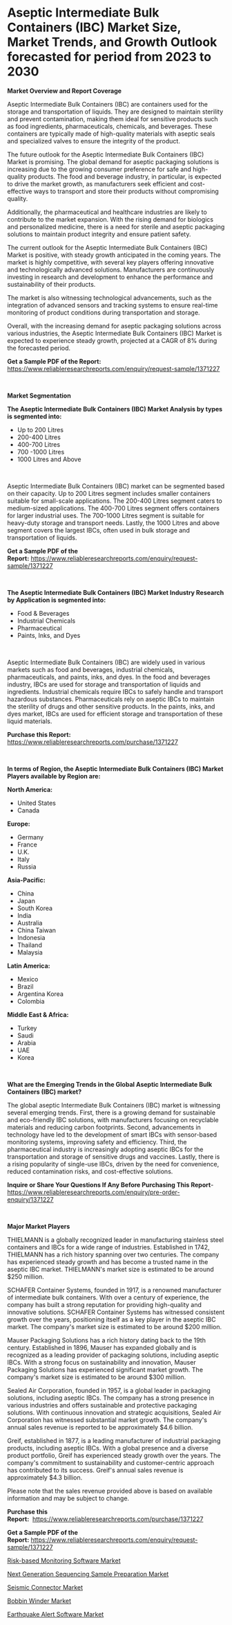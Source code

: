 <p><h1>Aseptic Intermediate Bulk Containers (IBC) Market Size, Market Trends, and Growth Outlook forecasted for period from 2023 to 2030</h1></p><p><strong>Market Overview and Report Coverage</strong></p>
<p><p>Aseptic Intermediate Bulk Containers (IBC) are containers used for the storage and transportation of liquids. They are designed to maintain sterility and prevent contamination, making them ideal for sensitive products such as food ingredients, pharmaceuticals, chemicals, and beverages. These containers are typically made of high-quality materials with aseptic seals and specialized valves to ensure the integrity of the product.</p><p>The future outlook for the Aseptic Intermediate Bulk Containers (IBC) Market is promising. The global demand for aseptic packaging solutions is increasing due to the growing consumer preference for safe and high-quality products. The food and beverage industry, in particular, is expected to drive the market growth, as manufacturers seek efficient and cost-effective ways to transport and store their products without compromising quality.</p><p>Additionally, the pharmaceutical and healthcare industries are likely to contribute to the market expansion. With the rising demand for biologics and personalized medicine, there is a need for sterile and aseptic packaging solutions to maintain product integrity and ensure patient safety.</p><p>The current outlook for the Aseptic Intermediate Bulk Containers (IBC) Market is positive, with steady growth anticipated in the coming years. The market is highly competitive, with several key players offering innovative and technologically advanced solutions. Manufacturers are continuously investing in research and development to enhance the performance and sustainability of their products.</p><p>The market is also witnessing technological advancements, such as the integration of advanced sensors and tracking systems to ensure real-time monitoring of product conditions during transportation and storage.</p><p>Overall, with the increasing demand for aseptic packaging solutions across various industries, the Aseptic Intermediate Bulk Containers (IBC) Market is expected to experience steady growth, projected at a CAGR of 8% during the forecasted period.</p></p>
<p><strong>Get a Sample PDF of the Report:</strong> <a href="https://www.reliableresearchreports.com/enquiry/request-sample/1371227">https://www.reliableresearchreports.com/enquiry/request-sample/1371227</a></p>
<p>&nbsp;</p>
<p><strong>Market Segmentation</strong></p>
<p><strong>The Aseptic Intermediate Bulk Containers (IBC) Market Analysis by types is segmented into:</strong></p>
<p><ul><li>Up to 200 Litres</li><li>200-400 Litres</li><li>400-700 Litres</li><li>700 -1000 Litres</li><li>1000 Litres and Above</li></ul></p>
<p>&nbsp;</p>
<p><p>Aseptic Intermediate Bulk Containers (IBC) market can be segmented based on their capacity. Up to 200 Litres segment includes smaller containers suitable for small-scale applications. The 200-400 Litres segment caters to medium-sized applications. The 400-700 Litres segment offers containers for larger industrial uses. The 700-1000 Litres segment is suitable for heavy-duty storage and transport needs. Lastly, the 1000 Litres and above segment covers the largest IBCs, often used in bulk storage and transportation of liquids.</p></p>
<p><strong>Get a Sample PDF of the Report:</strong>&nbsp;<a href="https://www.reliableresearchreports.com/enquiry/request-sample/1371227">https://www.reliableresearchreports.com/enquiry/request-sample/1371227</a></p>
<p>&nbsp;</p>
<p><strong>The Aseptic Intermediate Bulk Containers (IBC) Market Industry Research by Application is segmented into:</strong></p>
<p><ul><li>Food & Beverages</li><li>Industrial Chemicals</li><li>Pharmaceutical</li><li>Paints, Inks, and Dyes</li></ul></p>
<p>&nbsp;</p>
<p><p>Aseptic Intermediate Bulk Containers (IBC) are widely used in various markets such as food and beverages, industrial chemicals, pharmaceuticals, and paints, inks, and dyes. In the food and beverages industry, IBCs are used for storage and transportation of liquids and ingredients. Industrial chemicals require IBCs to safely handle and transport hazardous substances. Pharmaceuticals rely on aseptic IBCs to maintain the sterility of drugs and other sensitive products. In the paints, inks, and dyes market, IBCs are used for efficient storage and transportation of these liquid materials.</p></p>
<p><strong>Purchase this Report:</strong>&nbsp; <a href="https://www.reliableresearchreports.com/purchase/1371227">https://www.reliableresearchreports.com/purchase/1371227</a></p>
<p>&nbsp;</p>
<p><strong>In terms of Region, the Aseptic Intermediate Bulk Containers (IBC) Market Players available by Region are:</strong></p>
<p>
    <p> <strong> North America: </strong>
        <ul>
            <li>United States</li>
            <li>Canada</li>
        </ul>
        </p> 
    <p> <strong> Europe: </strong>
        <ul>
            <li>Germany</li>
            <li>France</li>
            <li>U.K.</li>
            <li>Italy</li>
            <li>Russia</li>
        </ul>
        </p> 
    <p> <strong> Asia-Pacific: </strong>
        <ul>
            <li>China</li>
            <li>Japan</li>
            <li>South Korea</li>
            <li>India</li>
            <li>Australia</li>
            <li>China Taiwan</li>
            <li>Indonesia</li>
            <li>Thailand</li>
            <li>Malaysia</li>
        </ul>
        </p> 
    <p> <strong> Latin America: </strong>
        <ul>
            <li>Mexico</li>
            <li>Brazil</li>
            <li>Argentina Korea</li>
            <li>Colombia</li>
        </ul>
        </p> 
    <p> <strong> Middle East & Africa: </strong>
        <ul>
            <li>Turkey</li>
            <li>Saudi</li>
            <li>Arabia</li>
            <li>UAE</li>
            <li>Korea</li>
        </ul>
    </p>
    </p>
<p>&nbsp;</p>
<p><strong>What are the Emerging Trends in the Global Aseptic Intermediate Bulk Containers (IBC) market?</strong></p>
<p><p>The global aseptic Intermediate Bulk Containers (IBC) market is witnessing several emerging trends. First, there is a growing demand for sustainable and eco-friendly IBC solutions, with manufacturers focusing on recyclable materials and reducing carbon footprints. Second, advancements in technology have led to the development of smart IBCs with sensor-based monitoring systems, improving safety and efficiency. Third, the pharmaceutical industry is increasingly adopting aseptic IBCs for the transportation and storage of sensitive drugs and vaccines. Lastly, there is a rising popularity of single-use IBCs, driven by the need for convenience, reduced contamination risks, and cost-effective solutions.</p></p>
<p><strong>Inquire or Share Your Questions If Any Before Purchasing This Report</strong>- <a href="https://www.reliableresearchreports.com/enquiry/pre-order-enquiry/1371227">https://www.reliableresearchreports.com/enquiry/pre-order-enquiry/1371227</a></p>
<p>&nbsp;</p>
<p><strong>Major Market Players</strong></p>
<p><p>THIELMANN is a globally recognized leader in manufacturing stainless steel containers and IBCs for a wide range of industries. Established in 1742, THIELMANN has a rich history spanning over two centuries. The company has experienced steady growth and has become a trusted name in the aseptic IBC market. THIELMANN's market size is estimated to be around $250 million.</p><p>SCHAFER Container Systems, founded in 1917, is a renowned manufacturer of intermediate bulk containers. With over a century of experience, the company has built a strong reputation for providing high-quality and innovative solutions. SCHAFER Container Systems has witnessed consistent growth over the years, positioning itself as a key player in the aseptic IBC market. The company's market size is estimated to be around $200 million.</p><p>Mauser Packaging Solutions has a rich history dating back to the 19th century. Established in 1896, Mauser has expanded globally and is recognized as a leading provider of packaging solutions, including aseptic IBCs. With a strong focus on sustainability and innovation, Mauser Packaging Solutions has experienced significant market growth. The company's market size is estimated to be around $300 million.</p><p>Sealed Air Corporation, founded in 1957, is a global leader in packaging solutions, including aseptic IBCs. The company has a strong presence in various industries and offers sustainable and protective packaging solutions. With continuous innovation and strategic acquisitions, Sealed Air Corporation has witnessed substantial market growth. The company's annual sales revenue is reported to be approximately $4.6 billion.</p><p>Greif, established in 1877, is a leading manufacturer of industrial packaging products, including aseptic IBCs. With a global presence and a diverse product portfolio, Greif has experienced steady growth over the years. The company's commitment to sustainability and customer-centric approach has contributed to its success. Greif's annual sales revenue is approximately $4.3 billion.</p><p>Please note that the sales revenue provided above is based on available information and may be subject to change.</p></p>
<p><strong>Purchase this Report:</strong>&nbsp;&nbsp;<a href="https://www.reliableresearchreports.com/purchase/1371227">https://www.reliableresearchreports.com/purchase/1371227</a></p>
<p></p>
<p><strong>Get a Sample PDF of the Report:</strong>&nbsp;<a href="https://www.reliableresearchreports.com/enquiry/request-sample/1371227">https://www.reliableresearchreports.com/enquiry/request-sample/1371227</a></p>
<p><p><a href="https://github.com/AKSHATREPORTPRIME/Market-Research-Report-List-1/blob/main/risk-based-monitoring-software-market.md">Risk-based Monitoring Software Market</a></p><p><a href="https://medium.com/@there.mix.bring/next-generation-sequencing-sample-preparation-market-size-cagr-trends-2024-2030-c229268da0c6">Next Generation Sequencing Sample Preparation Market</a></p><p><a href="https://www.linkedin.com/pulse/seismic-connector-market-size-growth-forecast-from-2023--kmcvf/">Seismic Connector Market</a></p><p><a href="https://www.linkedin.com/pulse/decoding-bobbin-winder-market-deep-dive-latest-trends-segmentation-7p3ef/">Bobbin Winder Market</a></p><p><a href="https://medium.com/@read.code.store/earthquake-alert-software-market-size-cagr-trends-2024-2030-6bd49cb534b6">Earthquake Alert Software Market</a></p></p>